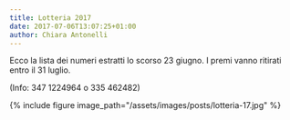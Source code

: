 ```yaml
---
title: Lotteria 2017
date: 2017-07-06T13:07:25+01:00
author: Chiara Antonelli
---
```

Ecco la lista dei numeri estratti lo scorso 23 giugno. I premi vanno ritirati entro il 31 luglio.

(Info: 347 1224964 o 335 462482)

{% include figure image_path="/assets/images/posts/lotteria-17.jpg" %}

